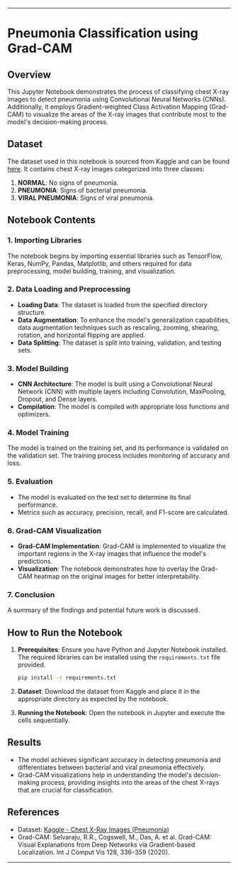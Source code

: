 

---

# Pneumonia Classification using Grad-CAM

## Overview

This Jupyter Notebook demonstrates the process of classifying chest X-ray images to detect pneumonia using Convolutional Neural Networks (CNNs). Additionally, it employs Gradient-weighted Class Activation Mapping (Grad-CAM) to visualize the areas of the X-ray images that contribute most to the model's decision-making process.

## Dataset

The dataset used in this notebook is sourced from Kaggle and can be found [here](https://www.kaggle.com/datasets/paultimothymooney/chest-xray-pneumonia). It contains chest X-ray images categorized into three classes:
1. **NORMAL**: No signs of pneumonia.
2. **PNEUMONIA**: Signs of bacterial pneumonia.
3. **VIRAL PNEUMONIA**: Signs of viral pneumonia.

## Notebook Contents

### 1. **Importing Libraries**

   The notebook begins by importing essential libraries such as TensorFlow, Keras, NumPy, Pandas, Matplotlib, and others required for data preprocessing, model building, training, and visualization.

### 2. **Data Loading and Preprocessing**

   - **Loading Data**: The dataset is loaded from the specified directory structure.
   - **Data Augmentation**: To enhance the model's generalization capabilities, data augmentation techniques such as rescaling, zooming, shearing, rotation, and horizontal flipping are applied.
   - **Data Splitting**: The dataset is split into training, validation, and testing sets.

### 3. **Model Building**

   - **CNN Architecture**: The model is built using a Convolutional Neural Network (CNN) with multiple layers including Convolution, MaxPooling, Dropout, and Dense layers.
   - **Compilation**: The model is compiled with appropriate loss functions and optimizers.

### 4. **Model Training**

   The model is trained on the training set, and its performance is validated on the validation set. The training process includes monitoring of accuracy and loss.

### 5. **Evaluation**

   - The model is evaluated on the test set to determine its final performance.
   - Metrics such as accuracy, precision, recall, and F1-score are calculated.

### 6. **Grad-CAM Visualization**

   - **Grad-CAM Implementation**: Grad-CAM is implemented to visualize the important regions in the X-ray images that influence the model's predictions.
   - **Visualization**: The notebook demonstrates how to overlay the Grad-CAM heatmap on the original images for better interpretability.

### 7. **Conclusion**

   A summary of the findings and potential future work is discussed.

## How to Run the Notebook

1. **Prerequisites**: Ensure you have Python and Jupyter Notebook installed. The required libraries can be installed using the `requirements.txt` file provided.
   
   ```bash
   pip install -r requirements.txt
   ```

2. **Dataset**: Download the dataset from Kaggle and place it in the appropriate directory as expected by the notebook.

3. **Running the Notebook**: Open the notebook in Jupyter and execute the cells sequentially.

## Results

- The model achieves significant accuracy in detecting pneumonia and differentiates between bacterial and viral pneumonia effectively.
- Grad-CAM visualizations help in understanding the model's decision-making process, providing insights into the areas of the chest X-rays that are crucial for classification.

## References

- Dataset: [Kaggle - Chest X-Ray Images (Pneumonia)](https://www.kaggle.com/datasets/paultimothymooney/chest-xray-pneumonia)
- Grad-CAM: Selvaraju, R.R., Cogswell, M., Das, A. et al. Grad-CAM: Visual Explanations from Deep Networks via Gradient-based Localization. Int J Comput Vis 128, 336–359 (2020).

---
      
